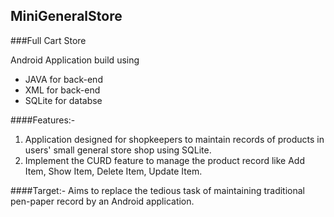 ## MiniGeneralStore

###Full Cart Store

Android Application build using 
- JAVA for back-end
- XML for back-end
- SQLite for databse

####Features:-
1) Application designed for shopkeepers to maintain records of products in users' small general store shop using SQLite.
2) Implement the CURD feature to manage the product record like Add Item, Show Item, Delete Item, Update Item.

####Target:-
Aims to replace the tedious task of maintaining traditional pen-paper record by an Android application.

